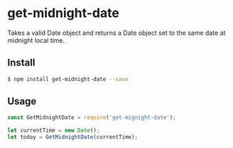 # get-midnight-date

Takes a valid Date object and returns a Date object set to the same date at midnight local time.

## Install

```sh
$ npm install get-midnight-date --save
```

## Usage

```js
const GetMidnightDate = require('get-mignight-date');

let currentTime = new Date();
let today = GetMidnightDate(currentTime);
```
